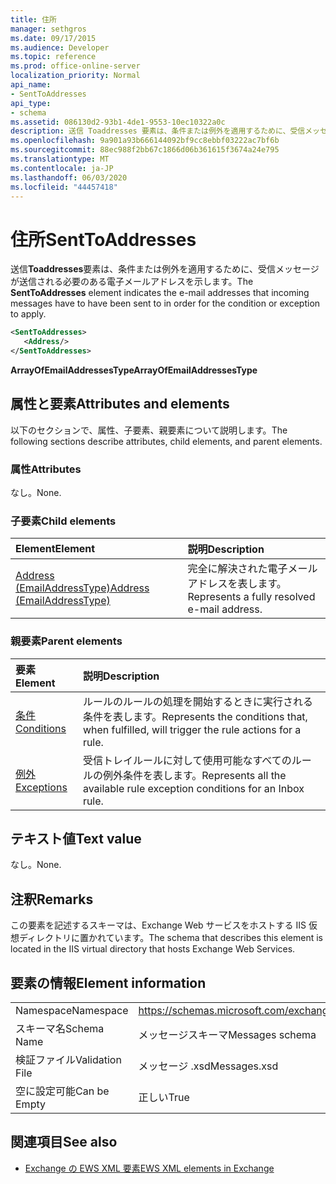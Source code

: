 ```yaml
---
title: 住所
manager: sethgros
ms.date: 09/17/2015
ms.audience: Developer
ms.topic: reference
ms.prod: office-online-server
localization_priority: Normal
api_name:
- SentToAddresses
api_type:
- schema
ms.assetid: 086130d2-93b1-4de1-9553-10ec10322a0c
description: 送信 Toaddresses 要素は、条件または例外を適用するために、受信メッセージが送信される必要のある電子メールアドレスを示します。
ms.openlocfilehash: 9a901a93b666144092bf9cc8ebbf03222ac7bf6b
ms.sourcegitcommit: 88ec988f2bb67c1866d06b361615f3674a24e795
ms.translationtype: MT
ms.contentlocale: ja-JP
ms.lasthandoff: 06/03/2020
ms.locfileid: "44457418"
---
```

# <a name="senttoaddresses"></a><span data-ttu-id="357dd-103">住所</span><span class="sxs-lookup"><span data-stu-id="357dd-103">SentToAddresses</span></span>

<span data-ttu-id="357dd-104">送信**Toaddresses**要素は、条件または例外を適用するために、受信メッセージが送信される必要のある電子メールアドレスを示します。</span><span class="sxs-lookup"><span data-stu-id="357dd-104">The **SentToAddresses** element indicates the e-mail addresses that incoming messages have to have been sent to in order for the condition or exception to apply.</span></span> 
  
```XML
<SentToAddresses>
   <Address/>
</SentToAddresses>
```

 <span data-ttu-id="357dd-105">**ArrayOfEmailAddressesType**</span><span class="sxs-lookup"><span data-stu-id="357dd-105">**ArrayOfEmailAddressesType**</span></span>
## <a name="attributes-and-elements"></a><span data-ttu-id="357dd-106">属性と要素</span><span class="sxs-lookup"><span data-stu-id="357dd-106">Attributes and elements</span></span>

<span data-ttu-id="357dd-107">以下のセクションで、属性、子要素、親要素について説明します。</span><span class="sxs-lookup"><span data-stu-id="357dd-107">The following sections describe attributes, child elements, and parent elements.</span></span>
  
### <a name="attributes"></a><span data-ttu-id="357dd-108">属性</span><span class="sxs-lookup"><span data-stu-id="357dd-108">Attributes</span></span>

<span data-ttu-id="357dd-109">なし。</span><span class="sxs-lookup"><span data-stu-id="357dd-109">None.</span></span>
  
### <a name="child-elements"></a><span data-ttu-id="357dd-110">子要素</span><span class="sxs-lookup"><span data-stu-id="357dd-110">Child elements</span></span>

|<span data-ttu-id="357dd-111">**Element**</span><span class="sxs-lookup"><span data-stu-id="357dd-111">**Element**</span></span>|<span data-ttu-id="357dd-112">**説明**</span><span class="sxs-lookup"><span data-stu-id="357dd-112">**Description**</span></span>|
|:-----|:-----|
|[<span data-ttu-id="357dd-113">Address (EmailAddressType)</span><span class="sxs-lookup"><span data-stu-id="357dd-113">Address (EmailAddressType)</span></span>](address-emailaddresstype.md) <br/> |<span data-ttu-id="357dd-114">完全に解決された電子メールアドレスを表します。</span><span class="sxs-lookup"><span data-stu-id="357dd-114">Represents a fully resolved e-mail address.</span></span>  <br/> |
   
### <a name="parent-elements"></a><span data-ttu-id="357dd-115">親要素</span><span class="sxs-lookup"><span data-stu-id="357dd-115">Parent elements</span></span>

|<span data-ttu-id="357dd-116">**要素**</span><span class="sxs-lookup"><span data-stu-id="357dd-116">**Element**</span></span>|<span data-ttu-id="357dd-117">**説明**</span><span class="sxs-lookup"><span data-stu-id="357dd-117">**Description**</span></span>|
|:-----|:-----|
|[<span data-ttu-id="357dd-118">条件</span><span class="sxs-lookup"><span data-stu-id="357dd-118">Conditions</span></span>](conditions.md) <br/> |<span data-ttu-id="357dd-119">ルールのルールの処理を開始するときに実行される条件を表します。</span><span class="sxs-lookup"><span data-stu-id="357dd-119">Represents the conditions that, when fulfilled, will trigger the rule actions for a rule.</span></span>  <br/> |
|[<span data-ttu-id="357dd-120">例外</span><span class="sxs-lookup"><span data-stu-id="357dd-120">Exceptions</span></span>](exceptions.md) <br/> |<span data-ttu-id="357dd-121">受信トレイルールに対して使用可能なすべてのルールの例外条件を表します。</span><span class="sxs-lookup"><span data-stu-id="357dd-121">Represents all the available rule exception conditions for an Inbox rule.</span></span>  <br/> |
   
## <a name="text-value"></a><span data-ttu-id="357dd-122">テキスト値</span><span class="sxs-lookup"><span data-stu-id="357dd-122">Text value</span></span>

<span data-ttu-id="357dd-123">なし。</span><span class="sxs-lookup"><span data-stu-id="357dd-123">None.</span></span>
  
## <a name="remarks"></a><span data-ttu-id="357dd-124">注釈</span><span class="sxs-lookup"><span data-stu-id="357dd-124">Remarks</span></span>

<span data-ttu-id="357dd-125">この要素を記述するスキーマは、Exchange Web サービスをホストする IIS 仮想ディレクトリに置かれています。</span><span class="sxs-lookup"><span data-stu-id="357dd-125">The schema that describes this element is located in the IIS virtual directory that hosts Exchange Web Services.</span></span>
  
## <a name="element-information"></a><span data-ttu-id="357dd-126">要素の情報</span><span class="sxs-lookup"><span data-stu-id="357dd-126">Element information</span></span>

|||
|:-----|:-----|
|<span data-ttu-id="357dd-127">Namespace</span><span class="sxs-lookup"><span data-stu-id="357dd-127">Namespace</span></span>  <br/> |https://schemas.microsoft.com/exchange/services/2006/messages  <br/> |
|<span data-ttu-id="357dd-128">スキーマ名</span><span class="sxs-lookup"><span data-stu-id="357dd-128">Schema Name</span></span>  <br/> |<span data-ttu-id="357dd-129">メッセージスキーマ</span><span class="sxs-lookup"><span data-stu-id="357dd-129">Messages schema</span></span>  <br/> |
|<span data-ttu-id="357dd-130">検証ファイル</span><span class="sxs-lookup"><span data-stu-id="357dd-130">Validation File</span></span>  <br/> |<span data-ttu-id="357dd-131">メッセージ .xsd</span><span class="sxs-lookup"><span data-stu-id="357dd-131">Messages.xsd</span></span>  <br/> |
|<span data-ttu-id="357dd-132">空に設定可能</span><span class="sxs-lookup"><span data-stu-id="357dd-132">Can be Empty</span></span>  <br/> |<span data-ttu-id="357dd-133">正しい</span><span class="sxs-lookup"><span data-stu-id="357dd-133">True</span></span>  <br/> |
   
## <a name="see-also"></a><span data-ttu-id="357dd-134">関連項目</span><span class="sxs-lookup"><span data-stu-id="357dd-134">See also</span></span>



- [<span data-ttu-id="357dd-135">Exchange の EWS XML 要素</span><span class="sxs-lookup"><span data-stu-id="357dd-135">EWS XML elements in Exchange</span></span>](ews-xml-elements-in-exchange.md)


